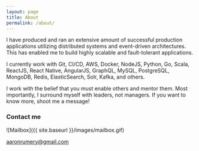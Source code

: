 ```yaml
---
layout: page
title: About
permalink: /about/
---
```


I have produced and ran an extensive amount of successful production applications utilizing distributed systems and event-driven architectures. This has enabled me to build highly scalable and fault-tolerant applications.

I currently work with Git, CI/CD, AWS, Docker, NodeJS, Python, Go, Scala, ReactJS, React Native, AngularJS, GraphQL, MySQL, PostgreSQL, MongoDB, Redis, ElasticSearch, Solr, Kafka, and others.

I work with the belief that you must enable others and mentor them. Most importantly, I surround myself with leaders, not managers. If you want to know more, shoot me a message!

### Contact me

![Mailbox]({{ site.baseurl }}/images/mailbox.gif)

[aaronrumery@gmail.com](mailto:aaronrumery@gmail.com)
